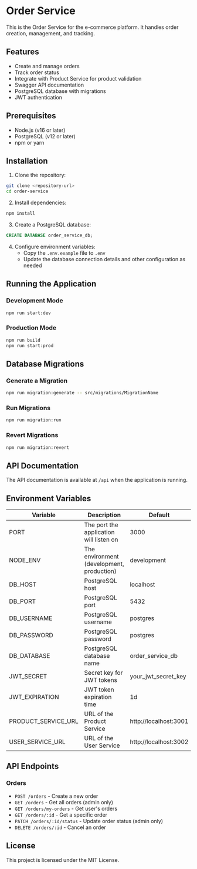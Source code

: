# Order Service

This is the Order Service for the e-commerce platform. It handles order creation, management, and tracking.

## Features

- Create and manage orders
- Track order status
- Integrate with Product Service for product validation
- Swagger API documentation
- PostgreSQL database with migrations
- JWT authentication

## Prerequisites

- Node.js (v16 or later)
- PostgreSQL (v12 or later)
- npm or yarn

## Installation

1. Clone the repository:
```bash
git clone <repository-url>
cd order-service
```

2. Install dependencies:
```bash
npm install
```

3. Create a PostgreSQL database:
```sql
CREATE DATABASE order_service_db;
```

4. Configure environment variables:
   - Copy the `.env.example` file to `.env`
   - Update the database connection details and other configuration as needed

## Running the Application

### Development Mode

```bash
npm run start:dev
```

### Production Mode

```bash
npm run build
npm run start:prod
```

## Database Migrations

### Generate a Migration

```bash
npm run migration:generate -- src/migrations/MigrationName
```

### Run Migrations

```bash
npm run migration:run
```

### Revert Migrations

```bash
npm run migration:revert
```

## API Documentation

The API documentation is available at `/api` when the application is running.

## Environment Variables

| Variable | Description | Default |
|----------|-------------|---------|
| PORT | The port the application will listen on | 3000 |
| NODE_ENV | The environment (development, production) | development |
| DB_HOST | PostgreSQL host | localhost |
| DB_PORT | PostgreSQL port | 5432 |
| DB_USERNAME | PostgreSQL username | postgres |
| DB_PASSWORD | PostgreSQL password | postgres |
| DB_DATABASE | PostgreSQL database name | order_service_db |
| JWT_SECRET | Secret key for JWT tokens | your_jwt_secret_key |
| JWT_EXPIRATION | JWT token expiration time | 1d |
| PRODUCT_SERVICE_URL | URL of the Product Service | http://localhost:3001 |
| USER_SERVICE_URL | URL of the User Service | http://localhost:3002 |

## API Endpoints

### Orders

- `POST /orders` - Create a new order
- `GET /orders` - Get all orders (admin only)
- `GET /orders/my-orders` - Get user's orders
- `GET /orders/:id` - Get a specific order
- `PATCH /orders/:id/status` - Update order status (admin only)
- `DELETE /orders/:id` - Cancel an order

## License

This project is licensed under the MIT License.
